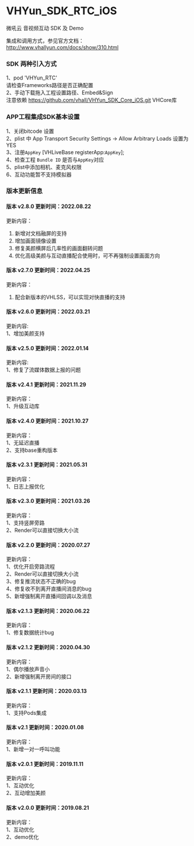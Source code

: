 # VHYun_SDK_RTC_iOS
微吼云 音视频互动 SDK 及 Demo <br>

集成和调用方式，参见官方文档：http://www.vhallyun.com/docs/show/310.html <br>

### SDK 两种引入方式
1、pod 'VHYun_RTC'<br>
  请检查Frameworks路径是否正确配置 <br>
2、手动下载拖入工程设置路径、Embed&Sign<br>
注意依赖 https://github.com/vhall/VHYun_SDK_Core_iOS.git VHCore库<br>

### APP工程集成SDK基本设置
1、关闭bitcode 设置<br>
2、plist 中 App Transport Security Settings -> Allow Arbitrary Loads 设置为YES<br>
3、注册`AppKey`  [VHLiveBase registerApp:`AppKey`]; <br>
4、检查工程 `Bundle ID` 是否与`AppKey`对应 <br>
5、plist中添加相机、麦克风权限 <br>
6、互动功能暂不支持模拟器 <br>

### 版本更新信息

#### 版本 v2.8.0 更新时间：2022.08.22

更新内容：

1. 新增对文档融屏的支持
2. 增加画面镜像设置
3. 修复美颜横屏后几率性的画面翻转问题
4. 优化高级美颜与互动直播配合使用时，可不再强制设置画面方向

#### 版本 v2.7.0 更新时间：2022.04.25

更新内容：

1. 配合新版本的VHLSS，可以实现对快直播的支持

#### 版本 v2.6.0 更新时间：2022.03.21
更新内容:<br>
1、增加美颜支持 <br>

#### 版本 v2.5.0 更新时间：2022.01.14
更新内容:<br>
1、修复了流媒体数据上报的问题 <br>

#### 版本 v2.4.1 更新时间：2021.11.29
更新内容：<br>
1、升级互动库<br>

#### 版本 v2.4.0 更新时间：2021.10.27
更新内容：<br>
1、无延迟直播<br>
2、支持base重构版本<br>

#### 版本 v2.3.1 更新时间：2021.05.31
更新内容：<br>
1、日志上报优化<br>

#### 版本 v2.3.0 更新时间：2021.03.26
更新内容：<br>
1、支持竖屏旁路<br>
2、Render可以直接切换大小流<br>


#### 版本 v2.2.0 更新时间：2020.07.27
更新内容：<br>
1、优化开启旁路流程<br>
2、Render可以直接切换大小流<br>
3、修复推流状态不正确的bug<br>
4、修复收不到离开直播间消息的bug<br>
5、新增强制离开直播间回调以及消息<br>

#### 版本 v2.1.3 更新时间：2020.06.22
更新内容：<br>
1、修复数据统计bug<br>

#### 版本 v2.1.2 更新时间：2020.04.30
更新内容：<br>
1、偶尔播放声音小<br>
2、新增强制离开房间的接口<br>

#### 版本 v2.1.1 更新时间：2020.03.13
更新内容：<br>
1、支持Pods集成<br>

#### 版本 v2.1 更新时间：2020.01.08
更新内容：<br>
1、新增一对一呼叫功能<br>

#### 版本 v2.0.1 更新时间：2019.11.11
更新内容：<br>
1、互动优化<br>
2、互动增加美颜<br>

#### 版本 v2.0.0 更新时间：2019.08.21
更新内容：<br>
1、互动优化<br>
2、demo优化<br>

